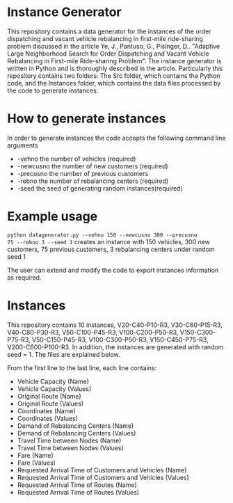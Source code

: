 # Instance Generator
This repository contains a data generator for the instances of the order dispatching and vacant vehicle rebalancing in first-mile ride-sharing problem discussed in the article Ye, J., Pantuso, G., Pisinger, D.. "Adaptive Large Neighborhood Search for Order Dispatching and
Vacant Vehicle Rebalancing in First-mile Ride-sharing Problem". The instance generator is written in Python and is thoroughly described in the article. Particularly this repository contains two folders: The Src folder, which contains the Python code, and the Instances folder, which contains the data files processed by the code to generate instances.

# How to generate instances
In order to generate instances the code accepts the following command line arguments
<ul>
  <li>-vehno the number of vehicles (required)</li>
  <li>-newcusno the number of new customers (required)</li>
  <li>-precusno the number of previous customers</li>
  <li>-rebno the number of rebalancing centers (required)</li>
  <li>-seed the seed of generating random instances(required)</li>
</ul>


# Example usage

<code>python datagenerator.py --vehno 150 --newcusno 300 --precusno 75 --rebno 3 --seed 1</code>
creates an instance with 150 vehicles, 300 new customers, 75 previous customers, 3 rebalancing centers under random seed 1

The user can extend and modify the code to export instances information as required.

# Instances

This repository contains 10 instances, V20-C40-P10-R3, V30-C60-P15-R3, V40-C80-P30-R3, V50-C100-P45-R3, V100-C200-P50-R3, V150-C300-P75-R3, V50-C150-P45-R3, V100-C300-P50-R3, V150-C450-P75-R3, V200-C600-P100-R3. In addition, the instances are generated with random seed = 1. The files are explained below.

From the first line to the last line, each line contains:
<ul>
  <li>Vehicle Capacity (Name)</li>
  <li>Vehicle Capacity (Values)</li>
  <li>Original Route (Name)</li>
  <li>Original Route (Values)</li>
  <li>Coordinates (Name)</li>
  <li>Coordinates (Values)</li>
  <li>Demand of Rebalancing Centers (Name)</li>
  <li>Demand of Rebalancing Centers (Values)</li>
  <li>Travel Time between Nodes (Name)</li>
  <li>Travel Time between Nodes (Values)</li>
  <li>Fare (Name)</li>
  <li>Fare (Values)</li>
  <li>Requested Arrival Time of Customers and Vehicles (Name)</li>
  <li>Requested Arrival Time of Customers and Vehicles (Values)</li>
  <li>Requested Arrival Time of Routes (Name)</li>
  <li>Requested Arrival Time of Routes (Values)</li>
</ul>
